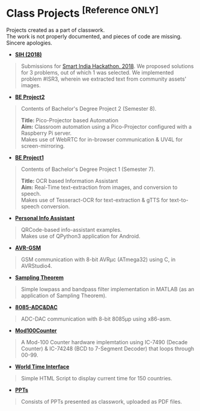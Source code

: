 # Class Projects <sup>[Reference ONLY]</sup>

Projects created as a part of classwork.<br>
The work is not properly documented, and pieces of code are missing.<br>
Sincere apologies.

- [__SIH (2018)__](SIH2018)
> Submissions for [Smart India Hackathon, 2018](https://www.sih.gov.in/sih2018Software). We proposed solutions for 3 problems, out of which 1 was selected. We implemented problem #ISR3, wherein we extracted text from community assets' images.

- [__BE Project2__](BE%20Project2)
> Contents of Bachelor's Degree Project 2 (Semester 8). <br>
>
> __Title:__ Pico-Projector based Automation <br>
> __Aim:__ Classroom automation using a Pico-Projector configured with a Raspberry Pi server.<br>
> Makes use of WebRTC for in-browser communication & UV4L for screen-mirroring.

- [__BE Project1__](BE%20Project1)
> Contents of Bachelor's Degree Project 1 (Semester 7).
>
> __Title:__ OCR based Information Assistant<br>
> __Aim:__ Real-Time text-extraction from images, and conversion to speech.<br>
> Makes use of Tesseract-OCR for text-extraction & gTTS for text-to-speech conversion.

- [__Personal Info Assistant__](Personal%20Info%20Assistant)
> QRCode-based info-assistant examples.<br>
> Makes use of QPython3 application for Android.

- [__AVR-GSM__](AVR-GSM)
> GSM communication with 8-bit AVRµc (ATmega32) using C, in AVRStudio4.

- [__Sampling Theorem__](Sampling%20Theorem)
> Simple lowpass and bandpass filter implementation in MATLAB (as an application of Sampling Theorem).

- [__8085-ADC&DAC__](8085-ADC&DAC)
> ADC-DAC communication with 8-bit 8085µp using x86-asm.

- [__Mod100Counter__](Mod100Counter)
> A Mod-100 Counter hardware implemtation using IC-7490 (Decade Counter) & IC-74248 (BCD to 7-Segment Decoder) that loops through 00-99.

- [__World Time Interface__](World%20Time%20Interface)
> Simple HTML Script to display current time for 150 countries.

- [__PPTs__](PPTs)
> Consists of PPTs presented as classwork, uploaded as PDF files.
